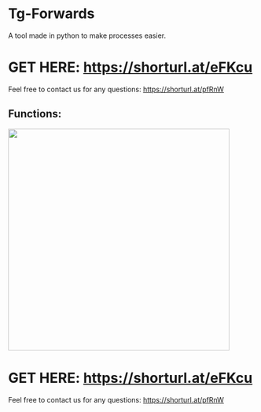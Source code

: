 # Tg-Forwards
A tool made in python to make processes easier.

# GET HERE: https://shorturl.at/eFKcu
Feel free to contact us for any questions: https://shorturl.at/pfRnW
## Functions:
<img src='UI1.png' width='450'>

# GET HERE: https://shorturl.at/eFKcu
Feel free to contact us for any questions: https://shorturl.at/pfRnW









